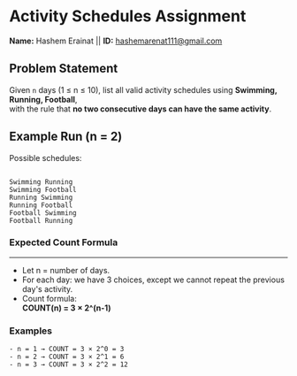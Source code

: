 

# Activity Schedules Assignment

**Name:** Hashem Erainat   ||   **ID:**  hashemarenat111@gmail.com


## Problem Statement

Given `n` days (1 ≤ n ≤ 10), list all valid activity schedules using **Swimming, Running, Football**,  
with the rule that **no two consecutive days can have the same activity**.

## Example Run (n = 2)

Possible schedules:
```

Swimming Running
Swimming Football
Running Swimming
Running Football
Football Swimming
Football Running

```

### Expected Count Formula
---
- Let n = number of days.
- For each day: we have 3 choices, except we cannot repeat the previous day's activity.
- Count formula:  
  **COUNT(n) = 3 × 2^(n-1)**



### Examples
```
- n = 1 → COUNT = 3 × 2^0 = 3  
- n = 2 → COUNT = 3 × 2^1 = 6  
- n = 3 → COUNT = 3 × 2^2 = 12  
```
